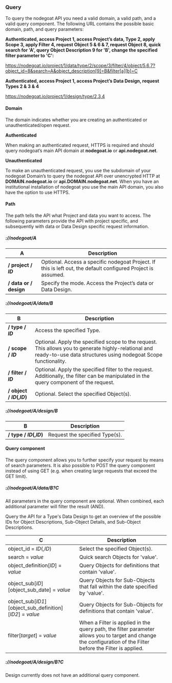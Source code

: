 ### Query

To query the nodegoat API you need a valid domain, a valid path, and a valid query component. The following URL contains the possible basic domain, path, and query parameters:

**Authenticated, access Project 1, access Project’s data, Type 2, apply Scope 3, apply Filter 4, request Object 5 & 6 & 7, request Object 8, quick search for 'A', query Object Description 9 for 'B', change the specified filter parameter to 'C':**

https://nodegoat.io/project/1/data/type/2/scope/3/filter/4/object/5,6,7?object_id=8&search=A&object_description[9]=B&filter[a][b]=C

**Authenticated, access Project 1, access Project’s Data Design, request Types 2 & 3 & 4**

https://nodegoat.io/project/1/design/type/2,3,4

#### Domain

The domain indicates whether you are creating an authenticated or unauthenticated/open request.

**Authenticated**

When making an authenticated request, HTTPS is required and should query nodegoat’s main API domain at **nodegoat.io** or **api.nodegoat.net**.

**Unauthenticated**

To make an unauthenticated request, you use the subdomain of your nodegoat Domain’s to query the nodegoat API over unencrypted HTTP at **DOMAIN.nodegoat.io** or **api.DOMAIN.nodegoat.net**. When you have an institutional installation of nodegoat you use the main API domain, you also have the option to use HTTPS.

#### Path

The path tells the API what Project and data you want to access. The following parameters provide the API with project specific, and subsequently with data or Data Design specific request information.

##### ://nodegoat/A

| A | Description |
| -- | -- |
| __/ project / *ID*__ | Optional. Access a specific nodegoat Project. If this is left out, the default configured Project is assumed. |
| __/ data or / design__ | Specify the mode. Access the Project’s data or Data Design. |

##### ://nodegoat/A/data/B

| B | Description |
| -- | -- |
| __/ type / *ID*__ | Access the specified Type. |
| __/ scope / *ID*__ | Optional. Apply the specified scope to the request. This allows you to generate highly-relational and ready-to-use data structures using nodegoat Scope functionality. |
| __/ filter / *ID*__ | Optional. Apply the specified filter to the request. Additionally, the filter can be manipulated in the query component of the request. |
| __/ object / *ID*(,*ID*)__ | Optional. Select the specified Object(s). |

##### ://nodegoat/A/design/B

| B | Description |
| -- | -- |
| __/ type / *ID*(,*ID*)__ | Request the specified Type(s). |

#### Query component

The query component allows you to further specify your request by means of search parameters. It is also possible to POST the query component instead of using GET (e.g. when creating large requests that exceed the GET limit).

##### ://nodegoat/A/data/B?C

All parameters in the query component are optional. When combined, each additional parameter will filter the result (AND).

Query the API for a Type's Data Design to get an overview of the possible IDs for Object Descriptions, Sub-Object Details, and Sub-Object Descriptions.

| C | Description |
| -- | -- |
| object_id = *ID*(,*ID*) | Select the specified Object(s). |
| search = *value* | Quick search Objects for 'value'. |
| object_definition[*ID*] = *value* | Query Objects for definitions that contain 'value'. |
| object_sub[*ID*][object_sub_date] = *value* | Query Objects for Sub-Objects that fall within the date specified by 'value'. |
| object_sub[*ID1*][object_sub_definition][*ID2*] = *value* | Query Objects for Sub-Objects for definitions that contain 'value'. |
| filter[*target*] = *value* | When a Filter is applied in the query path, the filter parameter allows you to target and change the configuration of the Filter before the Filter is applied. |

##### ://nodegoat/A/design/B?C

Design currently does not have an additional query component.
